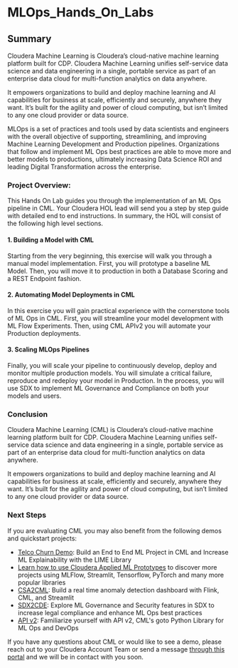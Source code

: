 # MLOps_Hands_On_Labs

## Summary

Cloudera Machine Learning is Cloudera’s cloud-native machine learning platform built for CDP. Cloudera Machine Learning unifies self-service data science and data engineering in a single, portable service as part of an enterprise data cloud for multi-function analytics on data anywhere.

It empowers organizations to build and deploy machine learning and AI capabilities for business at scale, efficiently and securely, anywhere they want. It’s built for the agility and power of cloud computing, but isn’t limited to any one cloud provider or data source.

MLOps is a set of practices and tools used by data scientists and engineers with the overall objective of supporting, streamlining, and improving Machine Learning Development and Production pipelines. Organizations that follow and implement ML Ops best practices are able to move more and better models to productions, ultimately increasing Data Science ROI and leading Digital Transformation across the enterprise.

### Project Overview:

This Hands On Lab guides you through the implementation of an ML Ops pipeline in CML. Your Cloudera HOL lead will send you a step by step guide with detailed end to end instructions. In summary, the HOL will consist of the following high level sections.

#### 1. Building a Model with CML

Starting from the very beginning, this exercise will walk you through a manual model implementation. First, you will prototype a baseline ML Model. Then, you will move it to production in both a Database Scoring and a REST Endpoint fashion.

#### 2. Automating Model Deployments in CML

In this exercise you will gain practical experience with the cornerstone tools of ML Ops in CML. First, you will streamline your model development with ML Flow Experiments. Then, using CML APIv2 you will automate your Production deployments.

#### 3. Scaling MLOps Pipelines

Finally, you will scale your pipeline to continuously develop, deploy and monitor multiple production models. You will simulate a critical failure, reproduce and redeploy your model in Production. In the process, you will use SDX to implement ML Governance and Compliance on both your models and users.

### Conclusion

Cloudera Machine Learning (CML) is Cloudera’s cloud-native machine learning platform built for CDP. Cloudera Machine Learning unifies self-service data science and data engineering in a single, portable service as part of an enterprise data cloud for multi-function analytics on data anywhere.

It empowers organizations to build and deploy machine learning and AI capabilities for business at scale, efficiently and securely, anywhere they want. It’s built for the agility and power of cloud computing, but isn’t limited to any one cloud provider or data source.

### Next Steps

If you are evaluating CML you may also benefit from the following demos and quickstart projects:

* [Telco Churn Demo](https://github.com/pdefusco/CML_AMP_Churn_Prediction): Build an End to End ML Project in CML and Increase ML Explainability with the LIME Library
* [Learn how to use Cloudera Applied ML Prototypes](https://docs.cloudera.com/machine-learning/cloud/applied-ml-prototypes/topics/ml-amps-overview.html) to discover more projects using MLFlow, Streamlit, Tensorflow, PyTorch and many more popular libraries
* [CSA2CML](https://github.com/pdefusco/CSA2CML): Build a real time anomaly detection dashboard with Flink, CML, and Streamlit
* [SDX2CDE](https://github.com/pdefusco/SDX2CDE): Explore ML Governance and Security features in SDX to increase legal compliance and enhance ML Ops best practices
* [API v2](https://github.com/pdefusco/CML_AMP_APIv2): Familiarize yourself with API v2, CML's goto Python Library for ML Ops and DevOps

If you have any questions about CML or would like to see a demo, please reach out to your Cloudera Account Team or send a message [through this portal](https://www.cloudera.com/contact-sales.html) and we will be in contact with you soon.
